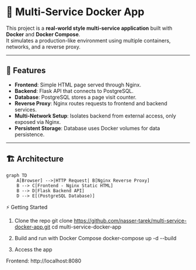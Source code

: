 # 🚀 Multi-Service Docker App

This project is a **real-world style multi-service application** built with **Docker** and **Docker Compose**.  
It simulates a production-like environment using multiple containers, networks, and a reverse proxy.

---

## 📌 Features
- **Frontend**: Simple HTML page served through Nginx.  
- **Backend**: Flask API that connects to PostgreSQL.  
- **Database**: PostgreSQL stores a page visit counter.  
- **Reverse Proxy**: Nginx routes requests to frontend and backend services.  
- **Multi-Network Setup**: Isolates backend from external access, only exposed via Nginx.  
- **Persistent Storage**: Database uses Docker volumes for data persistence.  

---

## 🏗️ Architecture
```mermaid
graph TD
    A[Browser] -->|HTTP Request| B[Nginx Reverse Proxy]
    B --> C[Frontend - Nginx Static HTML]
    B --> D[Flask Backend API]
    D --> E[(PostgreSQL Database)]
```
⚡ Getting Started
1. Clone the repo
git clone https://github.com/nasser-tarek/multi-service-docker-app.git
cd multi-service-docker-app

2. Build and run with Docker Compose
docker-compose up -d --build

3. Access the app

Frontend: http://localhost:8080
